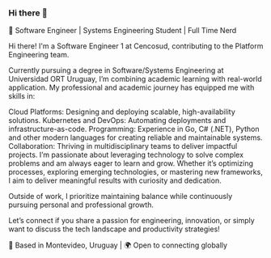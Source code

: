 ### Hi there 👋

🌟 Software Engineer | Systems Engineering Student | Full Time Nerd

Hi there! I'm a Software Engineer 1 at Cencosud, contributing to the Platform Engineering team.

Currently pursuing a degree in Software/Systems Engineering at Universidad ORT Uruguay, I’m combining academic learning with real-world application. My professional and academic journey has equipped me with skills in:

Cloud Platforms: Designing and deploying scalable, high-availability solutions.
Kubernetes and DevOps: Automating deployments and infrastructure-as-code.
Programming: Experience in Go, C# (.NET), Python and other modern languages for creating reliable and maintainable systems.
Collaboration: Thriving in multidisciplinary teams to deliver impactful projects.
I’m passionate about leveraging technology to solve complex problems and am always eager to learn and grow. Whether it’s optimizing processes, exploring emerging technologies, or mastering new frameworks, I aim to deliver meaningful results with curiosity and dedication.

Outside of work, I prioritize maintaining balance while continuously pursuing personal and professional growth.

Let’s connect if you share a passion for engineering, innovation, or simply want to discuss the tech landscape and productivity strategies!

📍 Based in Montevideo, Uruguay | 🌍 Open to connecting globally
